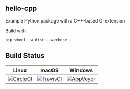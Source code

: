 hello-cpp
---------

Example Python package with a C++-based C-extension

Build with

```
pip wheel -w dist --verbose .
```

## Build Status

| Linux                                        | macOS                                        | Windows                                      |
|----------------------------------------------|----------------------------------------------|----------------------------------------------|
| [![CircleCI][circleci_image]][circleci_link] | [![TravisCI][travisci_image]][travisci_link] | [![AppVeyor][appveyor_image]][appveyor_link] |

[circleci_image]: https://circleci.com/gh/python-packaging-tutorial/hello-cpp/tree/master-with-ci.svg?style=svg
[circleci_link]: https://circleci.com/gh/python-packaging-tutorial/hello-cpp/tree/master-with-ci

[travisci_image]: https://travis-ci.com/python-packaging-tutorial/hello-cpp.svg?branch=master-with-ci
[travisci_link]: https://travis-ci.com/python-packaging-tutorial/hello-cpp

[appveyor_image]: https://ci.appveyor.com/api/projects/status/5720yfkd6yn4nfs3/branch/master-with-ci?svg=true
[appveyor_link]: https://ci.appveyor.com/project/python-packaging-tutorial/hello-cpp/branch/master-with-ci

